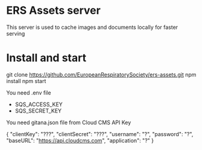 # ERS Assets server

This server is used to cache images and documents locally for faster serving

# Install and start

git clone https://github.com/EuropeanRespiratorySociety/ers-assets.git
npm install
npm start

You need .env file

- SQS_ACCESS_KEY
- SQS_SECRET_KEY

You need gitana.json file from Cloud CMS API Key

{
"clientKey": "???",
"clientSecret": "???",
"username": "?",
"password": "?",
"baseURL": "https://api.cloudcms.com",
"application": "?"
}
